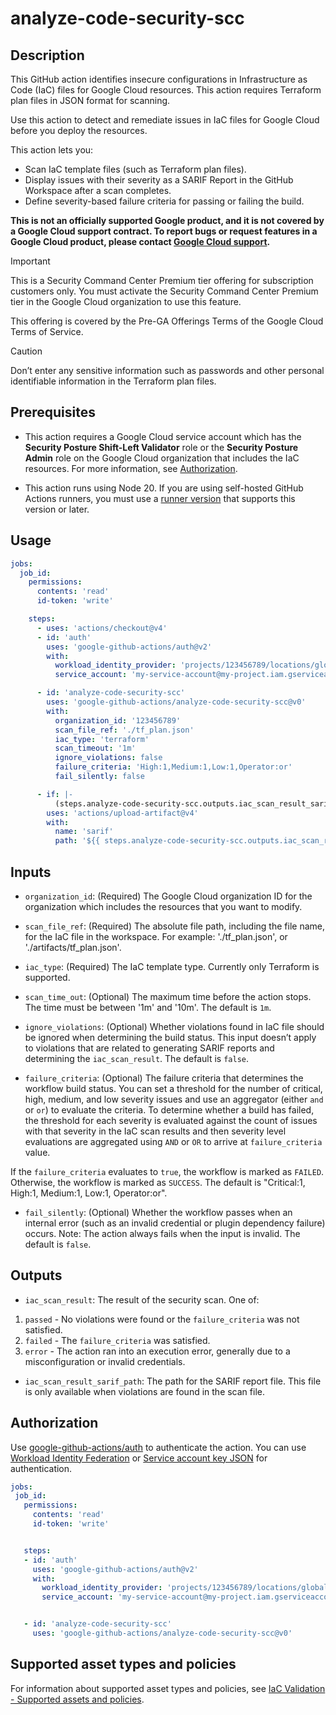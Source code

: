 # analyze-code-security-scc


## Description


This GitHub action identifies insecure configurations in Infrastructure as Code (IaC) files for Google Cloud resources. This action requires Terraform plan files in JSON format for scanning.


Use this action to detect and remediate issues in IaC files for Google Cloud before you deploy the resources.


This action lets you:
- Scan IaC template files (such as Terraform plan files).
- Display issues with their severity as a SARIF Report in the GitHub Workspace after a scan completes.
- Define severity-based failure criteria for passing or failing the build.

**This is not an officially supported Google product, and it is not covered by a
Google Cloud support contract. To report bugs or request features in a Google
Cloud product, please contact [Google Cloud
support](https://cloud.google.com/support).**

> [!IMPORTANT]
> This is a Security Command Center Premium tier offering for subscription customers only. You must activate the Security Command Center Premium tier in the Google Cloud organization to use this feature.
>
> This offering is covered by the Pre-GA Offerings Terms of the Google Cloud Terms of Service.

> [!CAUTION]
> Don’t enter any sensitive information such as passwords and other personal identifiable information in the Terraform plan files.

## Prerequisites


* This action requires a Google Cloud service account which has the **Security Posture Shift-Left Validator** role or the **Security Posture Admin** role on the Google Cloud organization that includes the IaC resources. For more information, see [Authorization](#authorization).


* This action runs using Node 20. If you are using self-hosted GitHub Actions
  runners, you must use a [runner
  version](https://github.com/actions/virtual-environments) that supports this
  version or later.


## Usage


```yaml
jobs:
  job_id:
    permissions:
      contents: 'read'
      id-token: 'write'

    steps:
      - uses: 'actions/checkout@v4'
      - id: 'auth'
        uses: 'google-github-actions/auth@v2'
        with:
          workload_identity_provider: 'projects/123456789/locations/global/workloadIdentityPools/my-pool/providers/my-provider'
          service_account: 'my-service-account@my-project.iam.gserviceaccount.com'

      - id: 'analyze-code-security-scc'
        uses: 'google-github-actions/analyze-code-security-scc@v0'
        with:
          organization_id: '123456789'
          scan_file_ref: './tf_plan.json'
          iac_type: 'terraform'
          scan_timeout: '1m'
          ignore_violations: false
          failure_criteria: 'High:1,Medium:1,Low:1,Operator:or'
          fail_silently: false

      - if: |-
          (steps.analyze-code-security-scc.outputs.iac_scan_result_sarif_path != '') && always()
        uses: 'actions/upload-artifact@v4'
        with:
          name: 'sarif'
          path: '${{ steps.analyze-code-security-scc.outputs.iac_scan_result_sarif_path }}'
```




## Inputs


* `organization_id`: (Required) The Google Cloud organization ID for the organization which includes the resources that you want to modify.


* `scan_file_ref`: (Required) The absolute file path, including the file name, for the IaC file in the workspace. For example: './tf_plan.json', or './artifacts/tf_plan.json'.


* `iac_type`: (Required) The IaC template type. Currently only Terraform is supported.


* `scan_time_out`: (Optional) The maximum time before the action stops. The time must be between '1m' and '10m'. The default is `1m`.


* `ignore_violations`: (Optional) Whether violations found in IaC file should be ignored when determining the build status. This input doesn’t apply to  violations that are related to generating SARIF reports and determining the `iac_scan_result`. The default is `false`.


* `failure_criteria`: (Optional) The failure criteria that determines the workflow build status. You can set a threshold for the number of critical, high, medium, and low severity issues and use an aggregator  (either `and` or `or`) to evaluate the criteria. To determine whether a build has failed, the threshold for each severity is evaluated against the count of issues with that severity in the IaC scan results and then severity level evaluations are aggregated using `AND` or `OR` to arrive at `failure_criteria` value.


If the `failure_criteria` evaluates to `true`, the workflow is marked as `FAILED`. Otherwise, the workflow is marked as `SUCCESS`. The default is "Critical:1, High:1, Medium:1, Low:1, Operator:or".


* `fail_silently`: (Optional) Whether the workflow passes when an internal error (such as an invalid credential or plugin dependency failure) occurs. Note: The action always fails when the input is invalid. The default is `false`.


## Outputs


* `iac_scan_result`: The result of the security scan. One of:
1. `passed` - No violations were found or the `failure_criteria` was not satisfied.
2. `failed` - The `failure_criteria` was satisfied.
3. `error` - The action ran into an execution error, generally due to a misconfiguration or invalid credentials.


* `iac_scan_result_sarif_path`: The path for the SARIF report file. This file is only available when violations are found in the scan file.


## Authorization


Use [google-github-actions/auth](https://github.com/google-github-actions/auth)
to authenticate the action. You can use [Workload Identity Federation][wif] or
[Service account key JSON][sa] for authentication.


```yaml
jobs:
 job_id:
   permissions:
     contents: 'read'
     id-token: 'write'


   steps:
   - id: 'auth'
     uses: 'google-github-actions/auth@v2'
     with:
       workload_identity_provider: 'projects/123456789/locations/global/workloadIdentityPools/my-pool/providers/my-provider'
       service_account: 'my-service-account@my-project.iam.gserviceaccount.com'


   - id: 'analyze-code-security-scc'
     uses: 'google-github-actions/analyze-code-security-scc@v0'
```


## Supported asset types and policies


For information about supported asset types and policies, see [IaC Validation - Supported assets and policies](https://www.gstatic.com/cloud_security_posture/iac_validation_supported_assets_and_policies.pdf).


[sa]: https://cloud.google.com/iam/docs/creating-managing-service-accounts
[wif]: https://cloud.google.com/iam/docs/workload-identity-federation
